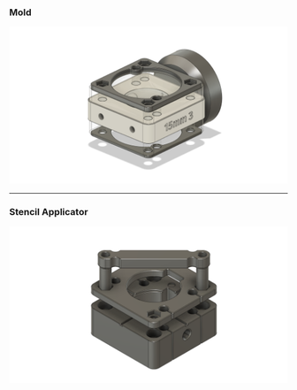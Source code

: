 ### Mold

![mold](/media/mold_cad.png)

---

### Stencil Applicator

![stencil](/media/stencilapplicator_cad.png)
